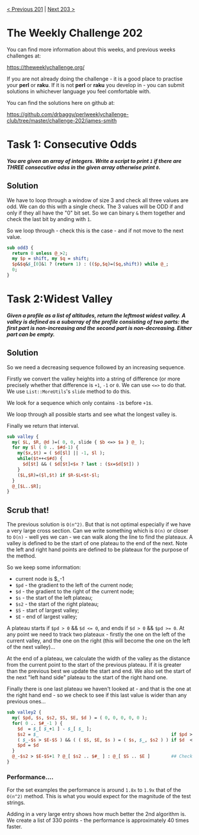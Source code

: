 [< Previous 201](https://github.com/drbaggy/perlweeklychallenge-club/tree/master/challenge-201/james-smith) |
[Next 203 >](https://github.com/drbaggy/perlweeklychallenge-club/tree/master/challenge-203/james-smith)

# The Weekly Challenge 202

You can find more information about this weeks, and previous weeks challenges at:

  https://theweeklychallenge.org/

If you are not already doing the challenge - it is a good place to practise your
**perl** or **raku**. If it is not **perl** or **raku** you develop in - you can
submit solutions in whichever language you feel comfortable with.

You can find the solutions here on github at:

https://github.com/drbaggy/perlweeklychallenge-club/tree/master/challenge-202/james-smith

# Task 1: Consecutive Odds

***You are given an array of integers. Write a script to print `1` if there are **THREE** consecutive odss in the given array otherwise print `0`.***

## Solution

We have to loop through a window of size 3 and check all three values are odd. We can do this with a single check. The 3 values will be ODD if and only if they all have the "0" bit set. So we can binary `&` them together and check the last bit by anding with `1`.

So we loop through - check this is the case - and if not move to the next value.

```perl
sub odd3 {
  return 0 unless @_>2;
  my $p = shift, my $q = shift;
  $p&$q&$_[0]&1 ? (return 1) : (($p,$q)=($q,shift)) while @_;
  0;
}
```

# Task 2:Widest Valley

***Given a profile as a list of altitudes, return the leftmost widest valley. A valley is defined as a subarray of the profile consisting of two parts: the first part is non-increasing and the second part is non-decreasing. Either part can be empty.***

## Solution

So we need a decreasing sequence followed by an increasing sequence.

Firstly we convert the valley heights into a string of difference (or more precisely whether that difference is `+1`, `-1` or `0`. We can use `<=>` to do that. We use `List::MoreUtils`'s `slide` method to do this.

We look for a sequence which only contains `-1`s before `+1`s.

We loop through all possible starts and see what the longest valley is.

Finally we return that interval.

```perl
sub valley {
  my( $L, $R, @d )=( 0, 0, slide { $b <=> $a } @_ );
  for my $l ( 0 .. $#d-1) {
    my($x,$t) = ( $d[$l] || -1, $l );
    while($t++<$#d) {
      $d[$t] && ( $d[$t]<$x ? last : ($x=$d[$t]) )
    }
    ($L,$R)=($l,$t) if $R-$L<$t-$l;
  }
  @_[$L..$R];
}
```

## Scrub that!

The previous solution is `O(n^2)`. But that is not optimal especially if we have a very large cross section. Can we write something which is `O(n)` or closer to `O(n)` - well yes we can - we can walk along the line to find the plateaux. A valley is defined to be the start of one plateau to the end of the next. Note the left and right hand points are defined to be plateaux for the purpose of the method.

So we keep some information:

 * current node is $_-1
 * `$pd` - the gradient to the left of the current node;
 * `$d`  - the gradient to the right of the current node;
 * `$s`  - the start of the left plateau;
 * `$s2` - the start of the right plateau;
 * `$S`  - start of largest valley;
 * `$E`  - end of largest valley;

A plateau starts if `$pd > 0` && `$d <= 0`, and ends if `$d > 0` && `$pd >= 0`. At any point we need to track two plateaux - firstly the one on the left of the current valley, and the one on the right (this will become the one on the left of the next valley)...

At the end of a plateau, we calculate the width of the valley as the distance from the current point to the start of the previous plateau. If it is greater than the previous best we update the start and end. We also set the start of the next "left hand side" plateau to the start of the right hand one.

Finally there is one last plateau we haven't looked at - and that is the one at the right hand end - so we check to see if this last value is wider than any previous ones...

```perl
sub valley2 {
  my( $pd, $s, $s2, $S, $E, $d ) = ( 0, 0, 0, 0, 0 );
  for( 0 .. $#_-1 ) {
    $d  = $_[ $_+1 ] - $_[ $_ ];
    $s2 = $_                                                  if $pd > 0 && $d  <= 0; ## Start of plateau
    ( $_-$s > $E-$S ) && ( ( $S, $E, $s ) = ( $s, $_, $s2 ) ) if $d  < 0 && $pd >= 0; ## End of plateau
    $pd = $d
  }
  @_-$s2 > $E-$S+1 ? @_[ $s2 .. $#_ ] : @_[ $S .. $E ]        ## Check the last valley...
}
```

### Performance....

For the set examples the performance is around `1.8x` to `1.9x` that of the `O(n^2)` method. This is what you would expect for the magnitude of the test strings.

Adding in a very large entry shows how much better the 2nd algorithm is. We create a list of 330 points - the performance is approximately 40 times faster.
